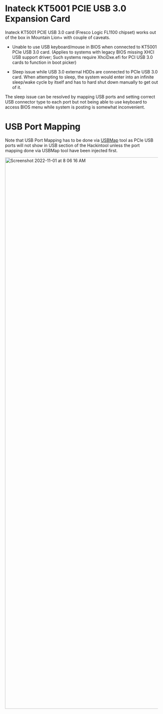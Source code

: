 # Inateck KT5001 PCIE USB 3.0 Expansion Card

Inateck KT5001 PCIE USB 3.0 card (Fresco Logic FL1100 chipset) works out of the box in Mountain Lion+ with couple of caveats. 

- Unable to use USB keyboard/mouse in BIOS when connected to KT5001 PCIe USB 3.0 card. (Applies to systems with legacy BIOS missing XHCI USB support driver; Such systems require XhciDxe.efi for PCI USB 3.0 cards to function in boot picker) 

- Sleep issue while USB 3.0 external HDDs are connected to PCIe USB 3.0 card. When attempting to sleep, the system would enter into an infinite sleep/wake cycle by itself and has to hard shut down manually to get out of it. 

The sleep issue can be resolved by mapping USB ports and setting correct USB connector type to each port but not being able to use keyboard to access BIOS menu while system is posting is somewhat inconvenient.


# USB Port Mapping

Note that USB Port Mapping has to be done via [USBMap](https://github.com/corpnewt/USBMap) tool as PCIe USB ports will not show in USB section of the Hackintool unless the port mapping done via USBMap tool have been injected first.


<img width="1814" alt="Screenshot 2022-11-01 at 8 06 16 AM" src="https://user-images.githubusercontent.com/97265013/199291598-8375880e-a899-4b7e-922d-97c04ee5f107.png">

